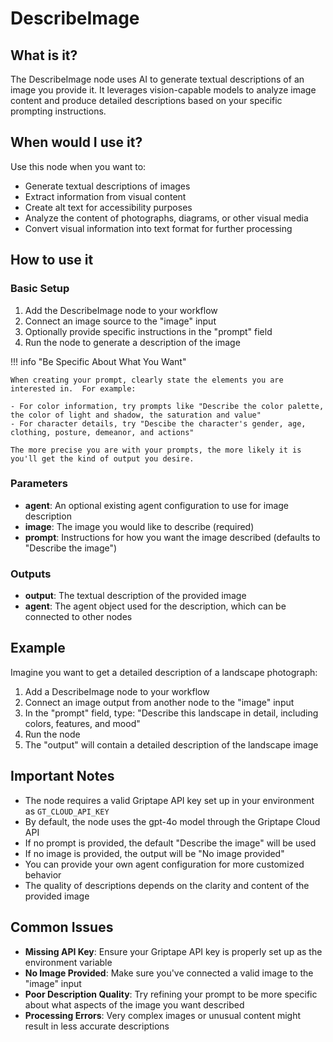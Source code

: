 # DescribeImage

## What is it?

The DescribeImage node uses AI to generate textual descriptions of an image you provide it. It leverages vision-capable models to analyze image content and produce detailed descriptions based on your specific prompting instructions.

## When would I use it?

Use this node when you want to:

- Generate textual descriptions of images
- Extract information from visual content
- Create alt text for accessibility purposes
- Analyze the content of photographs, diagrams, or other visual media
- Convert visual information into text format for further processing

## How to use it

### Basic Setup

1. Add the DescribeImage node to your workflow
1. Connect an image source to the "image" input
1. Optionally provide specific instructions in the "prompt" field
1. Run the node to generate a description of the image

!!! info "Be Specific About What You Want"
    
    When creating your prompt, clearly state the elements you are interested in.  For example:

    - For color information, try prompts like "Describe the color palette, the color of light and shadow, the saturation and value"
    - For character details, try "Descibe the character's gender, age, clothing, posture, demeanor, and actions"

    The more precise you are with your prompts, the more likely it is you'll get the kind of output you desire.

### Parameters

- **agent**: An optional existing agent configuration to use for image description
- **image**: The image you would like to describe (required)
- **prompt**: Instructions for how you want the image described (defaults to "Describe the image")

### Outputs

- **output**: The textual description of the provided image
- **agent**: The agent object used for the description, which can be connected to other nodes

## Example

Imagine you want to get a detailed description of a landscape photograph:

1. Add a DescribeImage node to your workflow
1. Connect an image output from another node to the "image" input
1. In the "prompt" field, type: "Describe this landscape in detail, including colors, features, and mood"
1. Run the node
1. The "output" will contain a detailed description of the landscape image

## Important Notes

- The node requires a valid Griptape API key set up in your environment as `GT_CLOUD_API_KEY`
- By default, the node uses the gpt-4o model through the Griptape Cloud API
- If no prompt is provided, the default "Describe the image" will be used
- If no image is provided, the output will be "No image provided"
- You can provide your own agent configuration for more customized behavior
- The quality of descriptions depends on the clarity and content of the provided image

## Common Issues

- **Missing API Key**: Ensure your Griptape API key is properly set up as the environment variable
- **No Image Provided**: Make sure you've connected a valid image to the "image" input
- **Poor Description Quality**: Try refining your prompt to be more specific about what aspects of the image you want described
- **Processing Errors**: Very complex images or unusual content might result in less accurate descriptions
